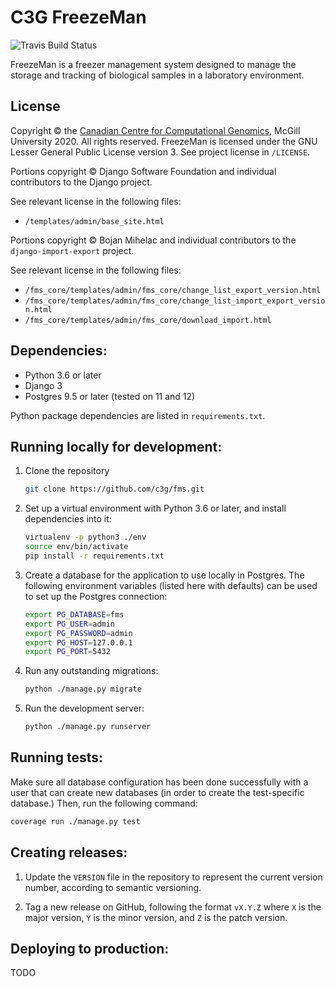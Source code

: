 # C3G FreezeMan

![Travis Build Status](https://api.travis-ci.com/c3g/fms.svg?branch=master)

FreezeMan is a freezer management system designed to manage the storage and 
tracking of biological samples in a laboratory environment.

## License

Copyright &copy; the 
[Canadian Centre for Computational Genomics](http://www.computationalgenomics.ca/), 
McGill University 2020. All rights reserved. FreezeMan is licensed under the 
GNU Lesser General Public License version 3. See project license in `/LICENSE`. 

Portions copyright &copy; Django Software Foundation and individual
contributors to the Django project.

See relevant license in the following files:

  * `/templates/admin/base_site.html`

Portions copyright &copy; Bojan Mihelac and individual contributors to the 
`django-import-export` project.

See relevant license in the following files:

  * `/fms_core/templates/admin/fms_core/change_list_export_version.html`
  * `/fms_core/templates/admin/fms_core/change_list_import_export_version.html`
  * `/fms_core/templates/admin/fms_core/download_import.html`

## Dependencies:

  * Python 3.6 or later
  * Django 3
  * Postgres 9.5 or later (tested on 11 and 12)
  
Python package dependencies are listed in `requirements.txt`.
  
## Running locally for development:

  1. Clone the repository
  
     ```bash
     git clone https://github.com/c3g/fms.git
     ```
  
  2. Set up a virtual environment with Python 3.6 or later, and install 
     dependencies into it:
     
     ```bash
     virtualenv -p python3 ./env
     source env/bin/activate
     pip install -r requirements.txt
     ```
     
  3. Create a database for the application to use locally in Postgres. The
     following environment variables (listed here with defaults) can be used
     to set up the Postgres connection:
     
     ```bash
     export PG_DATABASE=fms
     export PG_USER=admin
     export PG_PASSWORD=admin
     export PG_HOST=127.0.0.1
     export PG_PORT=5432
     ```
     
  4. Run any outstanding migrations:
  
     ```bash
     python ./manage.py migrate
     ```
    
  5. Run the development server:
  
     ```bash
     python ./manage.py runserver
     ```
     
## Running tests:

Make sure all database configuration has been done successfully with a user
that can create new databases (in order to create the test-specific database.)
Then, run the following command:

```bash
coverage run ./manage.py test
```

## Creating releases:

  1. Update the `VERSION` file in the repository to represent the current
     version number, according to semantic versioning.
     
  2. Tag a new release on GitHub, following the format `vX.Y.Z` where `X` is
     the major version, `Y` is the minor version, and `Z` is the patch version.

## Deploying to production:

TODO
